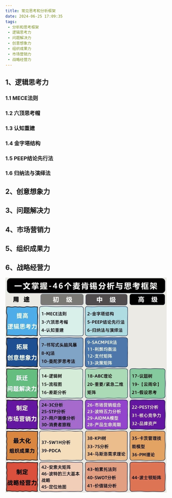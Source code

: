 ```yaml
---
title: 常见思考和分析框架
date: 2024-06-25 17:09:35
tags:
 - 分析和思考框架
 - 逻辑思考力
 - 问题解决力
 - 创意想象力
 - 组织成果力
 - 市场营销力
 - 战略经营力
---
```


## 1、逻辑思考力
### 1.1 MECE法则
### 1.2 六顶思考帽
### 1.3 认知重建
### 1.4 金字塔结构
### 1.5 PEEP结论先行法
### 1.6 归纳法与演绎法

## 2、创意想象力

## 3、问题解决力

## 4、市场营销力

## 5、组织成果力

## 6、战略经营力


<img src="/img/analyse.jpg" height = "auto" align=center />


